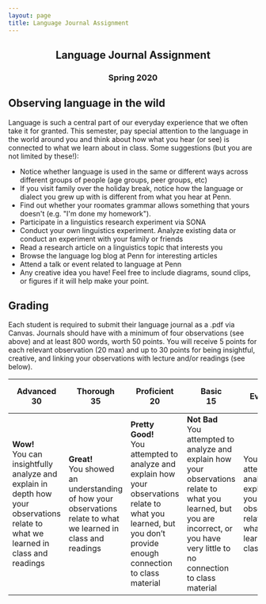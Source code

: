 ```yaml
---
layout: page
title: Language Journal Assignment
---
```


<h2 align="center">Language Journal Assignment</h2>
<h3 align="center">Spring 2020</h3>

## Observing language in the wild
Language is such a central part of our everyday experience that we often take it for granted. This semester, pay special attention to the language in the world around you and think about how what you hear (or see) is connected to what we learn about in class. Some suggestions (but you are not limited by these!):
- Notice whether language is used in the same or different ways across different groups of people (age groups, peer groups, etc)
- If you visit family over the holiday break, notice how the language or dialect you grew up with is different from what you hear at Penn.
- Find out whether your roomates grammar allows something that yours doesn't (e.g. "I'm done my homework").
- Participate in a linguistics research experiment via SONA 
- Conduct your own linguistics experiment. Analyze existing data or conduct an experiment with your family or friends 
- Read a research article on a linguistics topic that interests you
- Browse the language log blog at Penn for interesting articles
- Attend a talk or event related to language at Penn 
- Any creative idea you have! Feel free to include diagrams, sound clips, or figures if it will help make your point.

## Grading

Each student is required to submit their language journal as a .pdf via Canvas. Journals should have with a minimum of four observations (see above) and at least 800 words, worth 50 points. You will receive 5 points for each relevant observation (20 max) and up to 30 points for being insightful, creative, and linking your observations with lecture and/or readings (see below).

Advanced<br>30 | Thorough<br>35 | Proficient<br>20 | Basic<br>15| No Evidence <br>10
--- | --- | --- | --- | ---
**Wow!**<br> You can insightfully analyze and explain in depth how your observations relate to what we learned in class and readings | **Great!**<br> You showed an understanding of how your observations relate to what we learned in class and readings | **Pretty Good!**<br> You attempted to analyze and explain how your observations relate to what you learned, but you don’t provide enough connection to class material | **Not Bad**<br> You attempted to analyze and explain how your observations relate to what you learned, but you are incorrect, or you have very little to no connection to class material | You did not attempt to analyze and explain how your observations relate to what you learned in class.
